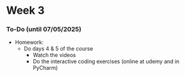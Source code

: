 # Week 3

### To-Do (until 07/05/2025)

* Homework:
  * Do days 4 & 5 of the course
    * Watch the videos
    * Do the interactive coding exercises (online at udemy and in PyCharm)
